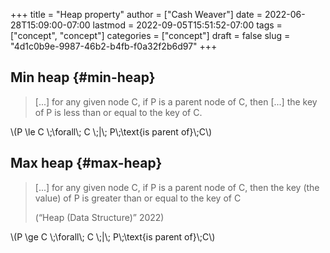 +++
title = "Heap property"
author = ["Cash Weaver"]
date = 2022-06-28T15:09:00-07:00
lastmod = 2022-09-05T15:51:52-07:00
tags = ["concept", "concept"]
categories = ["concept"]
draft = false
slug = "4d1c0b9e-9987-46b2-b4fb-f0a32f2b6d97"
+++

## Min heap {#min-heap}

> [...] for any given node C, if P is a parent node of C, then [...] the key of P is less than or equal to the key of C.

\\(P \le C \\;\forall\\; C \\;|\\; P\\;\text{is parent of}\\;C\\)


## Max heap {#max-heap}

> [...] for any given node C, if P is a parent node of C, then the key (the value) of P is greater than or equal to the key of C
>
> (“Heap (Data Structure)” 2022)

\\(P \ge C \\;\forall\\; C \\;|\\; P\\;\text{is parent of}\\;C\\)

